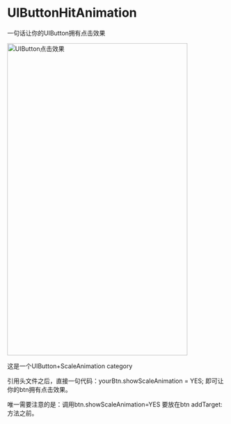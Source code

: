 # UIButtonHitAnimation

一句话让你的UIButton拥有点击效果

<img src="https://github.com/OPTJoker/UIButtonHitAnimation/blob/master/BtnHitAnim.gif" height="716" width="414" alt="UIButton点击效果"/>

这是一个UIButton+ScaleAnimation category

引用头文件之后，直接一句代码：yourBtn.showScaleAnimation = YES;  即可让你的btn拥有点击效果。

唯一需要注意的是：调用btn.showScaleAnimation=YES 要放在btn addTarget: 方法之前。
